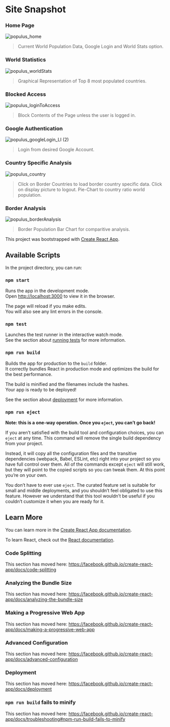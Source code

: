 # Site Snapshot

### Home Page
![populus_home](https://user-images.githubusercontent.com/65038837/95622179-95d0f580-0a90-11eb-9f4d-eac2a42ac1a4.png)
> Current World Population Data, Google Login and World Stats option.

### World Statistics
![populus_worldStats](https://user-images.githubusercontent.com/65038837/95622258-bc8f2c00-0a90-11eb-89d9-0f5207668651.png)
> Graphical Representation of Top 8 most populated countries.

### Blocked Access
![populus_loginToAccess](https://user-images.githubusercontent.com/65038837/95622322-d9c3fa80-0a90-11eb-9357-b26819c5036e.png)
> Block Contents of the Page unless the user is logged in.

### Google Authentication
![populus_googleLogin_LI (2)](https://user-images.githubusercontent.com/65038837/95622916-0debeb00-0a92-11eb-8a65-f47a1cf0f631.jpg)
> Login from desired Google Account.

### Country Specific Analysis
![populus_country](https://user-images.githubusercontent.com/65038837/95622505-43440900-0a91-11eb-9196-90187afb6d62.png)
> Click on Border Countries to load border country specific data.
> Click on display picture to logout.
> Pie-Chart to country ratio world population.

### Border Analysis
![populus_borderAnalysis](https://user-images.githubusercontent.com/65038837/95622548-5c4cba00-0a91-11eb-8a66-8d337b2ea057.png)
> Border Population Bar Chart for comparitive analysis. 

This project was bootstrapped with [Create React App](https://github.com/facebook/create-react-app).

## Available Scripts

In the project directory, you can run:

### `npm start`

Runs the app in the development mode.<br />
Open [http://localhost:3000](http://localhost:3000) to view it in the browser.

The page will reload if you make edits.<br />
You will also see any lint errors in the console.

### `npm test`

Launches the test runner in the interactive watch mode.<br />
See the section about [running tests](https://facebook.github.io/create-react-app/docs/running-tests) for more information.

### `npm run build`

Builds the app for production to the `build` folder.<br />
It correctly bundles React in production mode and optimizes the build for the best performance.

The build is minified and the filenames include the hashes.<br />
Your app is ready to be deployed!

See the section about [deployment](https://facebook.github.io/create-react-app/docs/deployment) for more information.

### `npm run eject`

**Note: this is a one-way operation. Once you `eject`, you can’t go back!**

If you aren’t satisfied with the build tool and configuration choices, you can `eject` at any time. This command will remove the single build dependency from your project.

Instead, it will copy all the configuration files and the transitive dependencies (webpack, Babel, ESLint, etc) right into your project so you have full control over them. All of the commands except `eject` will still work, but they will point to the copied scripts so you can tweak them. At this point you’re on your own.

You don’t have to ever use `eject`. The curated feature set is suitable for small and middle deployments, and you shouldn’t feel obligated to use this feature. However we understand that this tool wouldn’t be useful if you couldn’t customize it when you are ready for it.

## Learn More

You can learn more in the [Create React App documentation](https://facebook.github.io/create-react-app/docs/getting-started).

To learn React, check out the [React documentation](https://reactjs.org/).

### Code Splitting

This section has moved here: https://facebook.github.io/create-react-app/docs/code-splitting

### Analyzing the Bundle Size

This section has moved here: https://facebook.github.io/create-react-app/docs/analyzing-the-bundle-size

### Making a Progressive Web App

This section has moved here: https://facebook.github.io/create-react-app/docs/making-a-progressive-web-app

### Advanced Configuration

This section has moved here: https://facebook.github.io/create-react-app/docs/advanced-configuration

### Deployment

This section has moved here: https://facebook.github.io/create-react-app/docs/deployment

### `npm run build` fails to minify

This section has moved here: https://facebook.github.io/create-react-app/docs/troubleshooting#npm-run-build-fails-to-minify
